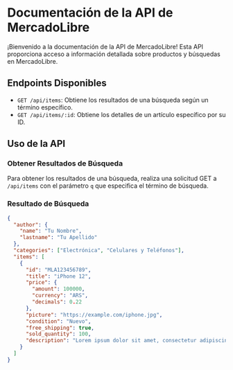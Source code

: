# Documentación de la API de MercadoLibre

¡Bienvenido a la documentación de la API de MercadoLibre! Esta API proporciona acceso a información detallada sobre productos y búsquedas en MercadoLibre.

## Endpoints Disponibles

- `GET /api/items`: Obtiene los resultados de una búsqueda según un término específico.
- `GET /api/items/:id`: Obtiene los detalles de un artículo específico por su ID.

## Uso de la API

### Obtener Resultados de Búsqueda

Para obtener los resultados de una búsqueda, realiza una solicitud GET a `/api/items` con el parámetro `q` que especifica el término de búsqueda.

### Resultado de Búsqueda

```json
{
  "author": {
    "name": "Tu Nombre",
    "lastname": "Tu Apellido"
  },
  "categories": ["Electrónica", "Celulares y Teléfonos"],
  "items": [
    {
      "id": "MLA123456789",
      "title": "iPhone 12",
      "price": {
        "amount": 100000,
        "currency": "ARS",
        "decimals": 0.22
      },
      "picture": "https://example.com/iphone.jpg",
      "condition": "Nuevo",
      "free_shipping": true,
      "sold_quantity": 100,
      "description": "Lorem ipsum dolor sit amet, consectetur adipiscing elit."
    }
  ]
}
